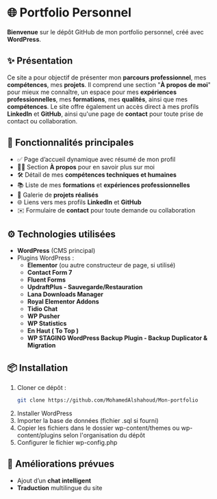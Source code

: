 # 🌐 Portfolio Personnel

**Bienvenue** sur le dépôt GitHub de mon portfolio personnel, créé avec **WordPress**.

## ✨ Présentation

Ce site a pour objectif de présenter mon **parcours professionnel**, mes **compétences**, mes **projets**.
Il comprend une section "**À propos de moi**" pour mieux me connaître, un espace pour mes **expériences professionnelles**, mes **formations**, mes **qualités**, ainsi que mes **compétences**. Le site offre également un accès direct à mes profils **LinkedIn** et **GitHub**, ainsi qu'une page de **contact** pour toute prise de contact ou collaboration. 

## 🧩 Fonctionnalités principales
- ✅ Page d’accueil dynamique avec résumé de mon profil
- 🧑‍💼 Section **À propos** pour en savoir plus sur moi
- 🛠️ Détail de mes **compétences techniques et humaines**
- 📚 Liste de mes **formations** et **expériences professionnelles**
- 🚀 Galerie de **projets réalisés**
- 🌐 Liens vers mes profils **LinkedIn** et **GitHub**
- ✉️ Formulaire de **contact** pour toute demande ou collaboration


## ⚙️ Technologies utilisées
- **WordPress** (CMS principal)
- Plugins WordPress :
  - **Elementor** (ou autre constructeur de page, si utilisé)
  - **Contact Form 7**
  - **Fluent Forms**
  - **UpdraftPlus - Sauvegarde/Restauration**
  - **Lana Downloads Manager**
  - **Royal Elementor Addons**
  - **Tidio Chat**
  - **WP Pusher**
  - **WP Statistics**
  - **En Haut ( To Top )**
  - **WP STAGING WordPress Backup Plugin - Backup Duplicator & Migration**
 
## 📦 Installation

1. Cloner ce dépôt :
   ```bash
   git clone https://github.com/MohamedAlshahoud/Mon-portfolio

2. Installer WordPress
3. Importer la base de données (fichier .sql si fourni)
4. Copier les fichiers dans le dossier wp-content/themes ou wp-content/plugins selon l'organisation du dépôt
5. Configurer le fichier wp-config.php

## 🚧 Améliorations prévues
- Ajout d’un **chat intelligent**
- **Traduction** multilingue du site
